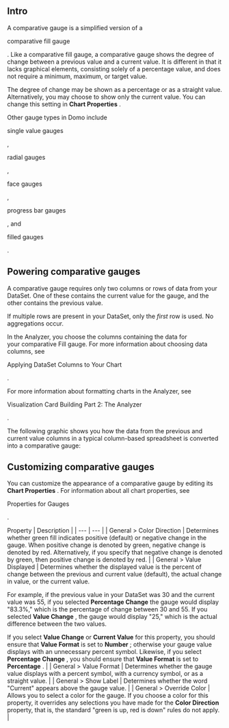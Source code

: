 

Intro
-------

A comparative gauge is a simplified version of a

comparative fill gauge

. Like a comparative fill gauge, a comparative gauge shows the degree of change between a previous value and a current value. It is different in that it lacks graphical elements, consisting solely of a percentage value, and does not require a minimum, maximum, or target value.


 The degree of change may be shown as a percentage or as a straight value. Alternatively, you may choose to show only the current value. You can change this setting in
 **Chart Properties**
 .


 Other gauge types in Domo include

single value gauges

,

radial gauges

,

face gauges

,

progress bar gauges

, and

filled gauges

.


 Powering comparative gauges
-----------------------------

A comparative gauge requires only two columns or rows of data from your DataSet. One of these contains the current value for the gauge, and the other contains the previous value.


 If multiple rows are present in your DataSet, only the
 *first*
 row is used. No aggregations occur.


 In the Analyzer, you choose the columns containing the data for your comparative Fill gauge. For more information about choosing data columns, see

Applying DataSet Columns to Your Chart

.


 For more information about formatting charts in the Analyzer, see

Visualization Card Building Part 2: The Analyzer

.


 The following graphic shows you how the data from the previous and current value columns in a typical column-based spreadsheet is converted into a comparative gauge:

Customizing comparative gauges
--------------------------------

You can customize the appearance of a comparative gauge by editing its
 **Chart Properties**
 . For information about all chart properties, see

Properties for Gauges

.


 Property
  |
 Description
  |
| --- | --- |
|
 General > Color Direction
  |
 Determines whether green fill indicates positive (default) or negative change in the gauge. When positive change is denoted by green, negative change is denoted by red. Alternatively, if you specify that negative change is denoted by green, then positive change is denoted by red.
  |
|
 General > Value Displayed
  |
 Determines whether the displayed value is the percent of change between the previous and current value (default), the actual change in value, or the current value.


 For example, if the previous value in your DataSet was 30 and the current value was 55, if you selected
 **Percentage Change**
 the gauge would display "83.3%," which is the percentage of change between 30 and 55. If you selected
 **Value Change**
 , the gauge would display "25," which is the actual difference between the two values.


 If you select
 **Value Change**
 or
 **Current Value**
 for this property, you should ensure that
 **Value Format**
 is set to
 **Number**
 ; otherwise your gauge value displays with an unnecessary percent symbol. Likewise, if you select
 **Percentage Change**
 , you should ensure that
 **Value Format**
 is set to
 **Percentage**
 .
  |
|
 General > Value Format
  |
 Determines whether the gauge value displays with a percent symbol, with a currency symbol, or as a straight value.
  |
|
 General > Show Label
  |
 Determines whether the word "Current" appears above the gauge value.
  |
|
 General > Override Color
  |
 Allows you to select a color for the gauge. If you choose a color for this property, it overrides any selections you have made for the
 **Color Direction**
 property, that is, the standard "green is up, red is down" rules do not apply.
  |


